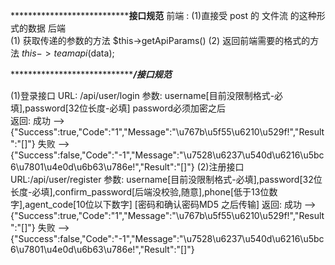 ***********************************************************************接口规范********************************************
前端 : 
    (1)直接受 post 的 文件流 的这种形式的数据
后端  
    (1) 获取传递的参数的方法 $this->getApiParams()
    (2) 返回前端需要的格式的方法 $this->teamapi($data);

***********************************************************************/接口规范*******************************************

(1)登录接口
	URL: /api/user/login
	参数: username[目前没限制格式-必填],password[32位长度-必填]  password必须加密之后   
	返回: 
	     成功  --> {"Success":true,"Code":"1","Message":"\u767b\u5f55\u6210\u529f!","Result":"[]"}
	     失败  --> {"Success":false,"Code":"-1","Message":"\u7528\u6237\u540d\u6216\u5bc6\u7801\u4e0d\u6b63\u786e!","Result":"[]"}
(2)注册接口
   URL:/api/user/register
   参数: username[目前没限制格式-必填],password[32位长度-必填],confirm_password[后端没校验,随意],phone[低于13位数字],agent_code[10位以下数字]  [密码和确认密码MD5 之后传输]
   返回: 
        成功  --> {"Success":true,"Code":"1","Message":"\u767b\u5f55\u6210\u529f!","Result":"[]"}
        失败  --> {"Success":false,"Code":"-1","Message":"\u7528\u6237\u540d\u6216\u5bc6\u7801\u4e0d\u6b63\u786e!","Result":"[]"}